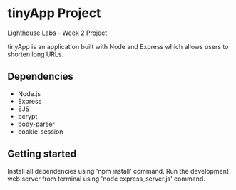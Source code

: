 # tinyApp Project
Lighthouse Labs - Week 2 Project

tinyApp is an application built with Node and Express which allows users to shorten long URLs.




## Dependencies

- Node.js
- Express
- EJS
- bcrypt
- body-parser
- cookie-session

## Getting started

Install all dependencies using 'npm install' command.
Run the development web server from terminal using 'node express_server.js' command.



